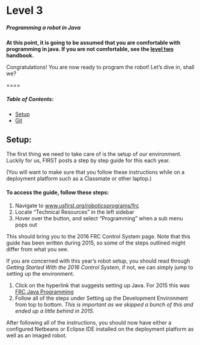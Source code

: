 # Level 3 #
##### *Programming a robot in Java* #####
**At this point, it is going to be assumed that you are comfortable with programming in java. If you are not comfortable, see the [level two](level-2.md) handbook.**

Congratulations! You are now ready to program the robot! Let’s dive in, shall we?

====

##### Table of Contents: #####
* [Setup](#setup)
* [Git](#git)



## Setup: ##
The first thing we need to take care of is the setup of our environment. Luckily for us, FIRST posts a step by step guide for this each year.

(You will want to make sure that you follow these instructions while on a deployment platform such as a Classmate or other laptop.)

#### To access the guide, follow these steps: ####

1.	Navigate to www.usfirst.org/roboticsprograms/frc
2.	Locate “Technical Resources” in the left sidebar
3.	Hover over the button, and select “Programming” when a sub menu pops out

This should bring you to the 2016 FRC Control System page. Note that this guide has been written during 2015, so some of the steps outlined might differ from what you see.

If you are concerned with this year’s robot setup, you should read through *Getting Started With the 2016 Control System*, if not, we can simply jump to setting up the environment.

1.	Click on the hyperlink that suggests setting up Java. For 2015 this was [FRC Java Programming](http://wpilib.screenstepslive.com/s/4485/m/13809)
2.	Follow all of the steps under Setting up the Development Environment from top to bottom. *This is important as we skipped a bunch of this and ended up a little behind in 2015.*

After following all of the instructions, you should now have either a configured Netbeans or Eclipse IDE installed on the deployment platform as well as an imaged robot.
